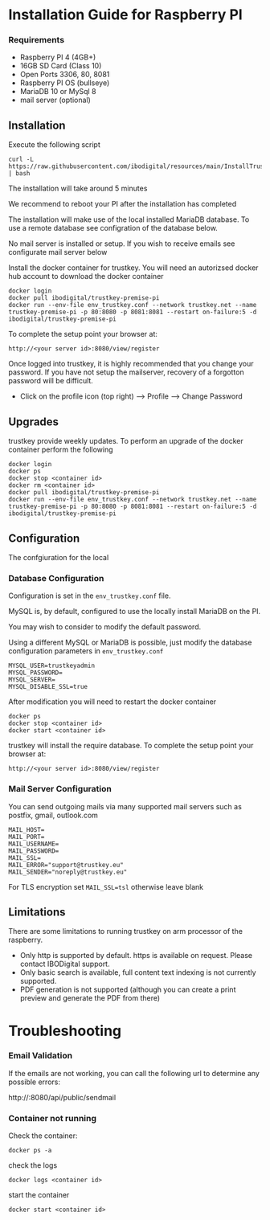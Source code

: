 # Installation Guide for Raspberry PI


### Requirements

* Raspberry PI 4 (4GB+)
* 16GB SD Card (Class 10)
* Open Ports 3306, 80, 8081
* Raspberry PI OS (bullseye)
* MariaDB 10 or MySql 8
* mail server (optional)


## Installation

Execute the following script

```
curl -L https://raw.githubusercontent.com/ibodigital/resources/main/InstallTrustkeyPi | bash
```

The installation will take around 5 minutes

We recommend to reboot your PI after the installation has completed

The installation will make use of the local installed MariaDB database.  To use a remote database see configration of the database below.

No mail server is installed or setup. If you wish to receive emails see configurate mail server below

Install the docker container for trustkey.  You will need an autorizsed docker hub account to download the docker container

```
docker login
docker pull ibodigital/trustkey-premise-pi
docker run --env-file env_trustkey.conf --network trustkey.net --name trustkey-premise-pi -p 80:8080 -p 8081:8081 --restart on-failure:5 -d ibodigital/trustkey-premise-pi
```

To complete the setup point your browser at:

```
http://<your server id>:8080/view/register
```

Once logged into trustkey, it is highly recommended that you change your password.  If you have not setup the mailserver, recovery of a forgotton password will be difficult.

* Click on the profile icon (top right) --> Profile --> Change Password

## Upgrades

trustkey provide weekly updates.  To perform an upgrade of the docker container perform the following

```
docker login
docker ps
docker stop <container id>
docker rm <container id>
docker pull ibodigital/trustkey-premise-pi
docker run --env-file env_trustkey.conf --network trustkey.net --name trustkey-premise-pi -p 80:8080 -p 8081:8081 --restart on-failure:5 -d ibodigital/trustkey-premise-pi
```



## Configuration

The confgiuration for the local

### Database Configuration

Configuration is set in the `env_trustkey.conf` file.

MySQL is, by default, configured to use the locally install MariaDB on the PI.

You may wish to consider to modify the default password.

Using a different MySQL or MariaDB is possible, just modify the database configuration parameters in `env_trustkey.conf`

```
MYSQL_USER=trustkeyadmin
MYSQL_PASSWORD=
MYSQL_SERVER=
MYSQL_DISABLE_SSL=true
```

After modification you will need to restart the docker container

```
docker ps
docker stop <container id>
docker start <container id>
```

trustkey will install the require database. To complete the setup point your browser at:

```
http://<your server id>:8080/view/register
```

### Mail Server Configuration

You can send outgoing mails via many supported mail servers such as postfix, gmail, outlook.com

```
MAIL_HOST=
MAIL_PORT=
MAIL_USERNAME=
MAIL_PASSWORD=
MAIL_SSL=
MAIL_ERROR="support@trustkey.eu"
MAIL_SENDER="noreply@trustkey.eu"
```

For TLS encryption set `MAIL_SSL=tsl` otherwise leave blank


## Limitations

There are some limitations to running trustkey on arm processor of the raspberry.

* Only http is supported by default. https is available on request. Please contact IBODigital support.
* Only basic search is available, full content text indexing is not currently supported.
* PDF generation is not supported (although you can create a print preview and generate the PDF from there)

# Troubleshooting

### Email Validation

If the emails are not working, you can call the following url to determine any possible errors:

http://<your server id>:8080/api/public/sendmail


### Container not running

Check the container:

```
docker ps -a
```

check the logs

```
docker logs <container id>
```

start the container

```
docker start <container id>
```
